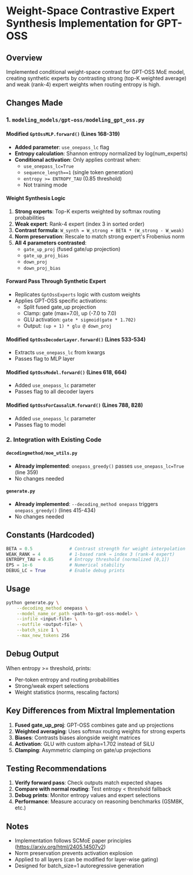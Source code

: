 # Weight-Space Contrastive Expert Synthesis Implementation for GPT-OSS

## Overview
Implemented conditional weight-space contrast for GPT-OSS MoE model, creating synthetic experts by contrasting strong (top-K weighted average) and weak (rank-4) expert weights when routing entropy is high.

## Changes Made

### 1. `modeling_models/gpt-oss/modeling_gpt_oss.py`

#### Modified `GptOssMLP.forward()` (Lines 168-319)
- **Added parameter**: `use_onepass_lc` flag
- **Entropy calculation**: Shannon entropy normalized by log(num_experts)
- **Conditional activation**: Only applies contrast when:
  - `use_onepass_lc=True`
  - `sequence_length==1` (single token generation)
  - `entropy >= ENTROPY_TAU` (0.85 threshold)
  - Not training mode

#### Weight Synthesis Logic
1. **Strong experts**: Top-K experts weighted by softmax routing probabilities
2. **Weak expert**: Rank-4 expert (index 3 in sorted order)
3. **Contrast formula**: `W_synth = W_strong + BETA * (W_strong - W_weak)`
4. **Norm preservation**: Rescale to match strong expert's Frobenius norm
5. **All 4 parameters contrasted**:
   - `gate_up_proj` (fused gate/up projection)
   - `gate_up_proj_bias`
   - `down_proj`
   - `down_proj_bias`

#### Forward Pass Through Synthetic Expert
- Replicates `GptOssExperts` logic with custom weights
- Applies GPT-OSS specific activations:
  - Split fused gate_up projection
  - Clamp: gate (max=7.0), up (-7.0 to 7.0)
  - GLU activation: `gate * sigmoid(gate * 1.702)`
  - Output: `(up + 1) * glu @ down_proj`

#### Modified `GptOssDecoderLayer.forward()` (Lines 533-534)
- Extracts `use_onepass_lc` from kwargs
- Passes flag to MLP layer

#### Modified `GptOssModel.forward()` (Lines 618, 664)
- Added `use_onepass_lc` parameter
- Passes flag to all decoder layers

#### Modified `GptOssForCausalLM.forward()` (Lines 788, 828)
- Added `use_onepass_lc` parameter
- Passes flag to model

### 2. Integration with Existing Code

#### `decodingmethod/moe_utils.py`
- **Already implemented**: `onepass_greedy()` passes `use_onepass_lc=True` (line 359)
- No changes needed

#### `generate.py`
- **Already implemented**: `--decoding_method onepass` triggers `onepass_greedy()` (lines 415-434)
- No changes needed

## Constants (Hardcoded)

```python
BETA = 0.5              # Contrast strength for weight interpolation
WEAK_RANK = 4           # 1-based rank → index 3 (rank-4 expert)
ENTROPY_TAU = 0.85      # Entropy threshold (normalized [0,1])
EPS = 1e-6              # Numerical stability
DEBUG_LC = True         # Enable debug prints
```

## Usage

```bash
python generate.py \
    --decoding_method onepass \
    --model_name_or_path <path-to-gpt-oss-model> \
    --infile <input-file> \
    --outfile <output-file> \
    --batch_size 1 \
    --max_new_tokens 256
```

## Debug Output

When entropy >= threshold, prints:
- Per-token entropy and routing probabilities
- Strong/weak expert selections
- Weight statistics (norms, rescaling factors)

## Key Differences from Mixtral Implementation

1. **Fused gate_up_proj**: GPT-OSS combines gate and up projections
2. **Weighted averaging**: Uses softmax routing weights for strong experts
3. **Biases**: Contrasts biases alongside weight matrices
4. **Activation**: GLU with custom alpha=1.702 instead of SiLU
5. **Clamping**: Asymmetric clamping on gate/up projections

## Testing Recommendations

1. **Verify forward pass**: Check outputs match expected shapes
2. **Compare with normal routing**: Test entropy < threshold fallback
3. **Debug prints**: Monitor entropy values and expert selections
4. **Performance**: Measure accuracy on reasoning benchmarks (GSM8K, etc.)

## Notes

- Implementation follows SCMoE paper principles (https://arxiv.org/html/2405.14507v2)
- Norm preservation prevents activation explosion
- Applied to all layers (can be modified for layer-wise gating)
- Designed for batch_size=1 autoregressive generation

